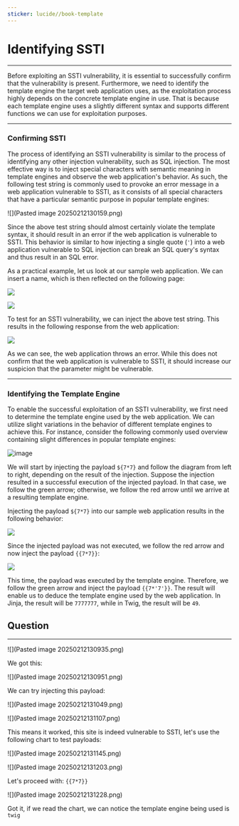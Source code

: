 ```yaml
---
sticker: lucide//book-template
---
```


# Identifying SSTI

***

Before exploiting an SSTI vulnerability, it is essential to successfully confirm that the vulnerability is present. Furthermore, we need to identify the template engine the target web application uses, as the exploitation process highly depends on the concrete template engine in use. That is because each template engine uses a slightly different syntax and supports different functions we can use for exploitation purposes.

***

### Confirming SSTI

The process of identifying an SSTI vulnerability is similar to the process of identifying any other injection vulnerability, such as SQL injection. The most effective way is to inject special characters with semantic meaning in template engines and observe the web application's behavior. As such, the following test string is commonly used to provoke an error message in a web application vulnerable to SSTI, as it consists of all special characters that have a particular semantic purpose in popular template engines:

!\[]\(Pasted image 20250212130159.png)

Since the above test string should almost certainly violate the template syntax, it should result in an error if the web application is vulnerable to SSTI. This behavior is similar to how injecting a single quote (`'`) into a web application vulnerable to SQL injection can break an SQL query's syntax and thus result in an SQL error.

As a practical example, let us look at our sample web application. We can insert a name, which is then reflected on the following page:

&#x20; &#x20;

![](https://academy.hackthebox.com/storage/modules/145/ssti/ssti_identification_1.png)

&#x20; &#x20;

![](https://academy.hackthebox.com/storage/modules/145/ssti/ssti_identification_2.png)

To test for an SSTI vulnerability, we can inject the above test string. This results in the following response from the web application:

&#x20; &#x20;

![](https://academy.hackthebox.com/storage/modules/145/ssti/ssti_identification_3.png)

As we can see, the web application throws an error. While this does not confirm that the web application is vulnerable to SSTI, it should increase our suspicion that the parameter might be vulnerable.

***

### Identifying the Template Engine

To enable the successful exploitation of an SSTI vulnerability, we first need to determine the template engine used by the web application. We can utilize slight variations in the behavior of different template engines to achieve this. For instance, consider the following commonly used overview containing slight differences in popular template engines:

![image](https://academy.hackthebox.com/storage/modules/145/ssti/diagram.png)

We will start by injecting the payload `${7*7}` and follow the diagram from left to right, depending on the result of the injection. Suppose the injection resulted in a successful execution of the injected payload. In that case, we follow the green arrow; otherwise, we follow the red arrow until we arrive at a resulting template engine.

Injecting the payload `${7*7}` into our sample web application results in the following behavior:

&#x20; &#x20;

![](https://academy.hackthebox.com/storage/modules/145/ssti/ssti_identification_4.png)

Since the injected payload was not executed, we follow the red arrow and now inject the payload `{{7*7}}`:

&#x20; &#x20;

![](https://academy.hackthebox.com/storage/modules/145/ssti/ssti_identification_5.png)

This time, the payload was executed by the template engine. Therefore, we follow the green arrow and inject the payload `{{7*'7'}}`. The result will enable us to deduce the template engine used by the web application. In Jinja, the result will be `7777777`, while in Twig, the result will be `49`.

## Question

***

!\[]\(Pasted image 20250212130935.png)

We got this:

!\[]\(Pasted image 20250212130951.png)

We can try injecting this payload:

!\[]\(Pasted image 20250212131049.png)

!\[]\(Pasted image 20250212131107.png)

This means it worked, this site is indeed vulnerable to SSTI, let's use the following chart to test payloads:

!\[]\(Pasted image 20250212131145.png)

!\[]\(Pasted image 20250212131203.png)

Let's proceed with: `{{7*7}}`

!\[]\(Pasted image 20250212131228.png)

Got it, if we read the chart, we can notice the template engine being used is `twig`
